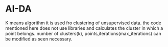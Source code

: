 # AI-DA
K means algorithm
it is used fro clustering of unsupervised data. the code mentioned here does not use libraries and calculates the cluster in which a point belongs.
number of clusters(k), points,iterations(max_iterations) can be modified as seen necessary.
